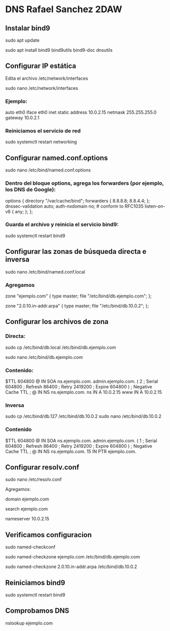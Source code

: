 # DNS Rafael Sanchez 2DAW

## Instalar bind9

sudo apt update

sudo apt install bind9 bind9utils bind9-doc dnsutils

## Configurar IP estática

Edita el archivo /etc/network/interfaces

sudo nano /etc/network/interfaces

### Ejemplo:

auto eth0
iface eth0 inet static
    address 10.0.2.15
    netmask 255.255.255.0
    gateway 10.0.2.1

### Reiniciamos el servicio de red
sudo systemctl restart networking


## Configurar named.conf.options

sudo nano /etc/bind/named.conf.options

### Dentro del bloque options, agrega los forwarders (por ejemplo, los DNS de Google):

options {
    directory "/var/cache/bind";
    forwarders {
        8.8.8.8;
        8.8.4.4;
    };
    dnssec-validation auto;
    auth-nxdomain no;    # conform to RFC1035
    listen-on-v6 { any; };
};

### Guarda el archivo y reinicia el servicio bind9:

sudo systemctl restart bind9

## Configurar las zonas de búsqueda directa e inversa
sudo nano /etc/bind/named.conf.local

### Agregamos

zone "ejemplo.com" {
    type master;
    file "/etc/bind/db.ejemplo.com";
};

zone "2.0.10.in-addr.arpa" {
    type master;
    file "/etc/bind/db.10.0.2";
};



## Configurar los archivos de zona

### Directa:
sudo cp /etc/bind/db.local /etc/bind/db.ejemplo.com

sudo nano /etc/bind/db.ejemplo.com

### Contenido: 

$TTL 604800
@   IN  SOA ns.ejemplo.com. admin.ejemplo.com. (
         2     ; Serial
    604800     ; Refresh
     86400     ; Retry
   2419200     ; Expire
    604800 )   ; Negative Cache TTL
;
@   IN  NS  ns.ejemplo.com.
ns  IN  A   10.0.2.15
www IN  A   10.0.2.15



### Inversa

sudo cp /etc/bind/db.127 /etc/bind/db.10.0.2
sudo nano /etc/bind/db.10.0.2

### Contenido

$TTL 604800
@   IN  SOA ns.ejemplo.com. admin.ejemplo.com. (
         1     ; Serial
    604800     ; Refresh
     86400     ; Retry
   2419200     ; Expire
    604800 )   ; Negative Cache TTL
;
@   IN  NS  ns.ejemplo.com.
15  IN  PTR ejemplo.com.



## Configurar resolv.conf

sudo nano /etc/resolv.conf

Agregamos:

domain ejemplo.com

search ejemplo.com

nameserver 10.0.2.15


## Verificamos configuracion

sudo named-checkconf

sudo named-checkzone ejemplo.com /etc/bind/db.ejemplo.com

sudo named-checkzone 2.0.10.in-addr.arpa /etc/bind/db.10.0.2

## Reiniciamos bind9

sudo systemctl restart bind9


## Comprobamos DNS

nslookup ejemplo.com

